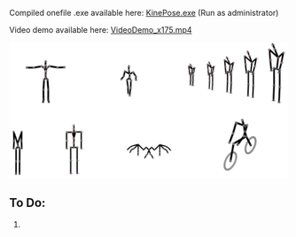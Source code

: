 Compiled onefile .exe available here: [KinePose.exe](Dist/KinePose.exe) (Run as administrator)

Video demo available here: [VideoDemo_x175.mp4](Demo/VideoDemo_x175.mp4)

<img src="../images/chains.png" alt="KinePose Chains" width="900"/>

## To Do:
1. 

